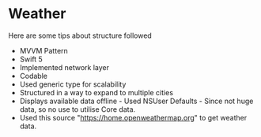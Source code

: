 #  Weather

Here are some tips about structure followed

- MVVM Pattern
- Swift 5 
- Implemented network layer 
- Codable 
- Used generic type for scalability 
- Structured in a way to expand to multiple cities 
- Displays available data offline - Used NSUser Defaults - Since not huge data, so no use to utilise Core data.
- Used this source "https://home.openweathermap.org" to get weather data.


